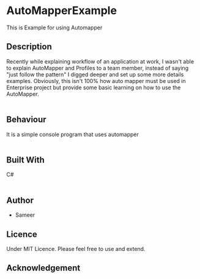 

# AutoMapperExample
 This is Example for using Automapper

## Description
Recently while explaining workflow of an application at work, I wasn't able to explain AutoMapper and Profiles to a team member, instead of saying "just follow the pattern" I digged deeper and set up some more details examples. Obviously, this isn't 100% how auto mapper must be used in Enterprise project but provide some basic learning on how to use the AutoMapper.
<br/><br/>

## Behaviour
It is a simple console program that uses automapper
<br/><br/>

## Built With
C#
<br/><br/>

## Author
* Sameer

## Licence
Under MIT Licence. Please feel free to use and extend.

## Acknowledgement

